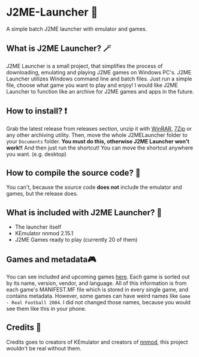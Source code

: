 # J2ME-Launcher 🥇
A simple batch J2ME launcher with emulator and games.
## What is J2ME Launcher? 🪄
J2ME Launcher is a small project, that simplifies the process of downloading, emulating and playing J2ME games on Windows PC's. J2ME Launcher utilizes Windows command line and batch files. Just run a simple file, choose what game you want to play and enjoy! I would like J2ME Launcher to function like an archive for J2ME games and apps in the future.
## How to install? ❗
Grab the latest release from releases section, unzip it with [WinRAR](https://www.win-rar.com/start.html?&L=17), [7Zip](https://www.7-zip.org/) or any other archiving utility. Then, move the whole J2MELauncher folder to your `Documents` folder. **You must do this, otherwise J2ME Launcher won't work!!** And then just run the shortcut! You can move the shortcut anywhere you want. (e.g. desktop)
## How to compile the source code? 🧩
You can't, because the source code **does not** include the emulator and games, but the release does.
## What is included with J2ME Launcher? 🎁
- The launcher itself
- KEmulator nnmod 2.15.1
- J2ME Games ready to play (currently 20 of them)
## Games and metadata🎮
You can see included and upcoming games [here](https://docs.google.com/spreadsheets/d/1i_1EfJr17r8T7WyxgHSHaKcGT5SEYo95nbshl8ShI9g/edit?usp=sharing).
Each game is sorted out by its name, version, vendor, and language. All of this information is from each game's MANIFEST.MF file which is stored in every single game, and contains metadata. However, some games can have weird names like `Game - Real Football 2004`. I did not changed those names, because you would see them like this in your phone. 
## Credits 🫶
Credits goes to creators of KEmulator and creators of [nnmod](https://nnp.nnchan.ru/kem/), this project wouldn't be real without them.
